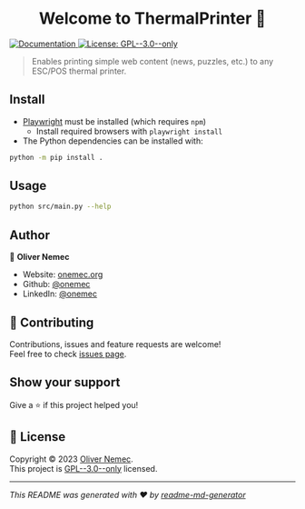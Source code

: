 <h1 align="center">Welcome to ThermalPrinter 👋</h1>
<p>
  <a href="https://github.com/onemec/ThermalPrinter/wiki" target="_blank">
    <img alt="Documentation" src="https://img.shields.io/badge/documentation-yes-brightgreen.svg" />
  </a>
  <a href="https://spdx.org/licenses/GPL-3.0-only.html" target="_blank">
    <img alt="License: GPL--3.0--only" src="https://img.shields.io/badge/License-GPL--3.0--only-yellow.svg" />
  </a>
</p>

> Enables printing simple web content (news, puzzles, etc.) to any ESC/POS thermal printer.

## Install

- [Playwright](https://playwright.dev/docs/intro#installing-playwright) must be installed (which requires `npm`)
  - Install required browsers with `playwright install`
- The Python dependencies can be installed with:
```sh
python -m pip install .
```

## Usage

```sh
python src/main.py --help
```

## Author

👤 **Oliver Nemec**

* Website: [onemec.org](https://onemec.org)
* Github: [@onemec](https://github.com/onemec)
* LinkedIn: [@onemec](https://linkedin.com/in/onemec)

## 🤝 Contributing

Contributions, issues and feature requests are welcome!<br />Feel free to check [issues page](https://github.com/onemec/ThermalPrinter/issues). 

## Show your support

Give a ⭐️ if this project helped you!

## 📝 License

Copyright © 2023 [Oliver Nemec](https://github.com/onemec).<br />
This project is [GPL--3.0--only](https://spdx.org/licenses/GPL-3.0-only.html) licensed.

***
_This README was generated with ❤️ by [readme-md-generator](https://github.com/kefranabg/readme-md-generator)_